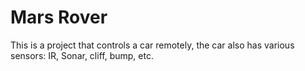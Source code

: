 # Mars Rover

This is a project that controls a car remotely, the car also has various sensors: IR, Sonar, cliff, bump, etc.